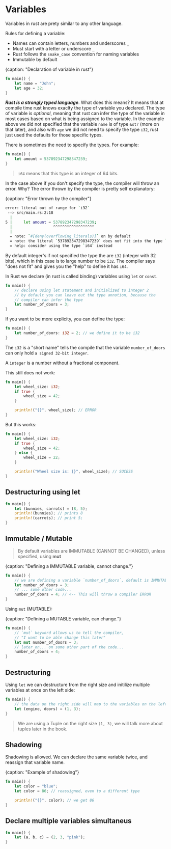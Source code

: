 # Variables

Variables in rust are prety similar to any other language.

Rules for defining a variable:

* Names can contain letters, numbers and underscores `_`
* Must start with a letter or underscore `_`
* Rust follows the `snake_case` convention for naming variables
* Immutable by default

{caption: "Declaration of variable in rust"}
```rust
fn main() {
    let name = "John";
    let age = 32;
}
```

***Rust is a strongly typed language***. What does this means? It means that at compile time rust knows exaclty the type of variable you declared. The type of variable is _optional_, meaning that rust can infer the type of the variable in most cases based on what is being assigned to the variable. In the example above we did not specified that the variable `name` is of type `&str` (more on that later), and also with `age` we did not need to specify the type `i32`, rust just used the defaults for those specific types.

There is sometimes the need to specify the types. For example:

```rust
fn main() {
    let amount = 537892347298347239;
}
```

> `i64` means that this type is an integer of 64 bits.

In the case above if you don't specify the type, the compiler will throw an error. Why? The error thrown by the compiler is pretty self explanatory:

{caption: "Error thrown by the compiler"}
```bash
error: literal out of range for `i32`
 --> src/main.rs:2:18
  |
5 |     let amount = 537892347298347239;
  |                  ^^^^^^^^^^^^^^^^^^
  |
  = note: `#[deny(overflowing_literals)]` on by default
  = note: the literal `537892347298347239` does not fit into the type `i32` whose range is `-2147483648..=2147483647`
  = help: consider using the type `i64` instead
```

 By default integer's if not specified the type the are `i32` (integer with 32 bits), which in this case is to large number to be `i32`. The compiler says "does not fit" and gives you the "help" to define it has `i64`.

In Rust we declare (in rust is called binding) variables using `let` or `const`.

```rust
fn main() {
	// declare using let statement and initialized to integer 2
	// by default you can leave out the type annotion, because the
	// compiler can infer the type
	let number_of_doors = 3;
}
```

If you want to be more explicity, you can define the type:

```rust
fn main() {
	let number_of_doors: i32 = 2; // we define it to be i32
}
```

The `i32` is a "short name" tells the compile that the variable `number_of_doors` can only hold `a signed 32-bit integer`.

A `integer` is a number without a fractional component.

This still does not work:

```rust
fn main() {
	let wheel_size: i32;
	if true {
		wheel_size = 42;
	}

	println!("{}", wheel_size); // ERROR
}
```

But this works:

```rust
fn main() {
	let wheel_size: i32;
	if true {
		wheel_size = 42;
	} else {
		wheel_size = 22;
	}

	println!("Wheel size is: {}", wheel_size); // SUCESS
}
```

## Destructuring using let

```rust
fn main() {
	let (bunnies, carrots) = (8, 5);
	println!(bunnies); // prints 8
	println!(carrots); // print 5;
}
```

## Immutable / Mutable

> 
> By default variables are IMMUTABLE (CANNOT BE CHANGED), unless specified, using **mut**  
>

{caption: "Defining a IMMUTABLE variable, cannot change."}
```rust
fn main() {
	// we are defining a variable `number_of_doors`, default is IMMUTABLE
	let number_of_doors = 3;
	// ... some other code...
	number_of_doors = 4; // <-- This will throw a compiler ERROR
}
```

Using `mut` (MUTABLE):

{caption: "Defining a MUTABLE variable, can change."}
```rust
fn main() {
	// `mut` keyword allows us to tell the compiler,
	// "I want to be able change this later"
	let mut number_of_doors = 3;
	// later on... on some other part of the code...
	number_of_doors = 4;
}
```

## Destructuring

Using `let` we can destructure from the right size and initilize multiple variables at once on the left side:

```rust
fn main() {
	// the data on the right side will map to the variables on the left side.
	let (engine, doors) = (1, 3);
}
```

> We are using a Tuple on the right size `(1, 3)`, we will talk more about tuples later in the book.

## Shadowing

Shadowing is allowed. We can declare the same variable twice, and reassign that variable name.

{caption: "Example of shadowing"}
```rust
fn main() {
    let color = "blue";
    let color = 86; // reassigned, even to a different type

    println!("{}", color); // we get 86
}
```

## Declare multiple variables simultaneus

```rust
fn main() {
	let (a, b, c) = (2, 3, "pink");
}
```

